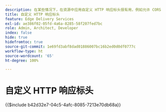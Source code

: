```yaml
---
description: 在某些情况下，在资源中应用自定义 HTTP 响应标头很有用，例如允许 CORS。如果要指定标题，请在 Sharepoint 或 Google Drive 中网站的“/.hhelix”文件夹中创建 Excel 工作簿或 Google Sheets 工作簿，在 SharePoint 中称为“headers.xlsx”，在 Google Drive 中称为“headers”。
title: 自定义 HTTP 响应标头
feature: Edge Delivery Services
exl-id: ae386f02-05fd-4a6a-8285-58f207fed7bc
role: Admin, Architect, Developer
index: false
hide: true
hidefromtoc: true
source-git-commit: 1e69fd3abf8dad01886007bc16b2ed0d0df0777c
workflow-type: ht
source-wordcount: '65'
ht-degree: 100%

---
```


# 自定义 HTTP 响应标头

{{$include b42d32e7-04c5-4afc-8085-7213e70db68a}}
